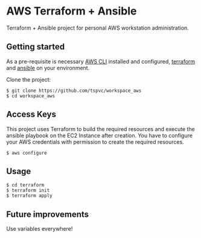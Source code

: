 # AWS Terraform + Ansible

Terraform + Ansible project for personal AWS workstation administration.

## Getting started

As a pre-requisite is necessary [AWS CLI][1] installed and configured, [terraform][2] and [ansible][3] on your environment.

Clone the project:

    $ git clone https://github.com/tspvc/workspace_aws
    $ cd workspace_aws

## Access Keys

This project uses Terraform to build the required resources and execute the ansible playbook on the EC2 Instance after creation. You have to configure your AWS credentials with permission to create the required resources.

    $ aws configure

## Usage

    $ cd terraform
    $ terraform init
    $ terraform apply
    
## Future improvements

Use variables everywhere!

[1]: http://docs.aws.amazon.com/cli/latest/userguide/cli-chap-getting-started.html
[2]: https://learn.hashicorp.com/terraform/getting-started/install.html
[3]: https://docs.ansible.com/ansible/latest/installation_guide/intro_installation.html
